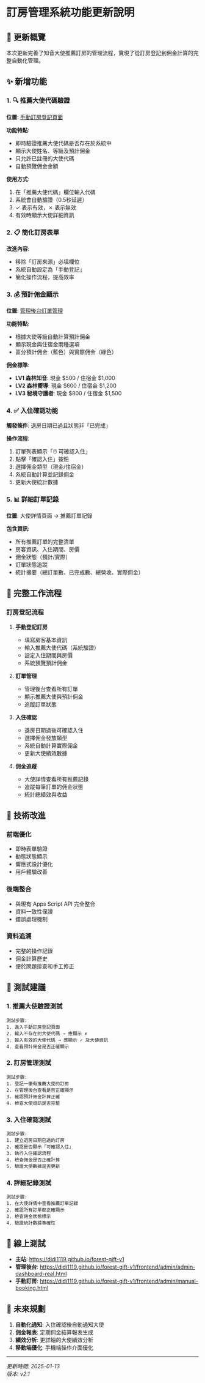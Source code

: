 # 訂房管理系統功能更新說明

## 🎯 更新概覽

本次更新完善了知音大使推薦訂房的管理流程，實現了從訂房登記到佣金計算的完整自動化管理。

## ✨ 新增功能

### 1. 🔍 推薦大使代碼驗證
**位置**: [手動訂房登記頁面](https://didi1119.github.io/forest-gift-v1/frontend/admin/manual-booking.html)

**功能特點**:
- 即時驗證推薦大使代碼是否存在於系統中
- 顯示大使姓名、等級及預計佣金
- 只允許已註冊的大使代碼
- 自動預覽佣金金額

**使用方式**:
1. 在「推薦大使代碼」欄位輸入代碼
2. 系統會自動驗證（0.5秒延遲）
3. ✓ 表示有效，✗ 表示無效
4. 有效時顯示大使詳細資訊

### 2. 📋 簡化訂房表單
**改進內容**:
- 移除「訂房來源」必填欄位
- 系統自動設定為「手動登記」
- 簡化操作流程，提高效率

### 3. 💰 預計佣金顯示
**位置**: [管理後台訂單管理](https://didi1119.github.io/forest-gift-v1/frontend/admin/admin-dashboard-real.html)

**功能特點**:
- 根據大使等級自動計算預計佣金
- 顯示現金與住宿金兩種選項
- 區分預計佣金（藍色）與實際佣金（綠色）

**佣金標準**:
- **LV1 森林知音**: 現金 $500 / 住宿金 $1,000
- **LV2 森林嚮導**: 現金 $600 / 住宿金 $1,200  
- **LV3 秘境守護者**: 現金 $800 / 住宿金 $1,500

### 4. ✅ 入住確認功能
**觸發條件**: 退房日期已過且狀態非「已完成」

**操作流程**:
1. 訂單列表顯示「⏰ 可確認入住」
2. 點擊「確認入住」按鈕
3. 選擇佣金類型（現金/住宿金）
4. 系統自動計算並記錄佣金
5. 更新大使統計數據

### 5. 📊 詳細訂單記錄
**位置**: 大使詳情頁面 → 推薦訂單記錄

**包含資訊**:
- 所有推薦訂單的完整清單
- 房客資訊、入住期間、房價
- 佣金狀態（預計/實際）
- 訂單狀態追蹤
- 統計摘要（總訂單數、已完成數、總營收、實際佣金）

## 🔄 完整工作流程

### 訂房登記流程
1. **手動登記訂房**
   - 填寫房客基本資訊
   - 輸入推薦大使代碼（系統驗證）
   - 設定入住期間與房價
   - 系統預覽預計佣金

2. **訂單管理**
   - 管理後台查看所有訂單
   - 顯示推薦大使與預計佣金
   - 追蹤訂單狀態

3. **入住確認**
   - 退房日期過後可確認入住
   - 選擇佣金發放類型
   - 系統自動計算實際佣金
   - 更新大使績效數據

4. **佣金追蹤**
   - 大使詳情查看所有推薦記錄
   - 追蹤每筆訂單的佣金狀態
   - 統計總績效與收益

## 🔧 技術改進

### 前端優化
- 即時表單驗證
- 動態狀態顯示
- 響應式設計優化
- 用戶體驗改善

### 後端整合
- 與現有 Apps Script API 完全整合
- 資料一致性保證
- 錯誤處理機制

### 資料追溯
- 完整的操作記錄
- 佣金計算歷史
- 便於問題排查和手工修正

## 🧪 測試建議

### 1. 推薦大使驗證測試
```
測試步驟:
1. 進入手動訂房登記頁面
2. 輸入不存在的大使代碼 → 應顯示 ✗
3. 輸入有效的大使代碼 → 應顯示 ✓ 及大使資訊
4. 查看預計佣金是否正確顯示
```

### 2. 訂房管理測試
```
測試步驟:
1. 登記一筆有推薦大使的訂房
2. 在管理後台查看是否正確顯示
3. 確認預計佣金計算正確
4. 檢查大使資訊是否完整
```

### 3. 入住確認測試
```
測試步驟:
1. 建立退房日期已過的訂房
2. 確認是否顯示「可確認入住」
3. 執行入住確認流程
4. 檢查佣金是否正確計算
5. 驗證大使數據是否更新
```

### 4. 詳細記錄測試
```
測試步驟:
1. 在大使詳情中查看推薦訂單記錄
2. 確認所有訂單都正確顯示
3. 檢查佣金狀態標示
4. 驗證統計數據準確性
```

## 📱 線上測試

- **主站**: https://didi1119.github.io/forest-gift-v1
- **管理後台**: https://didi1119.github.io/forest-gift-v1/frontend/admin/admin-dashboard-real.html
- **手動訂房**: https://didi1119.github.io/forest-gift-v1/frontend/admin/manual-booking.html

## 🔮 未來規劃

1. **自動化通知**: 入住確認後自動通知大使
2. **佣金報表**: 定期佣金結算報表生成
3. **績效分析**: 更詳細的大使績效分析
4. **移動端優化**: 手機端操作介面優化

---

*更新時間: 2025-01-13*  
*版本: v2.1*